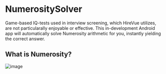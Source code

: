 # NumerositySolver
Game-based IQ-tests used in interview screening, which HireVue utilizes, are not particularally enjoyable or effective. This in-development Android app will automatically solve Numerosity arithmetic for you, instantly yielding the correct answer.

## What is Numerosity?
![image](https://user-images.githubusercontent.com/77797048/133898659-003fcaca-6906-4e40-8883-171cc16c60a3.png)
